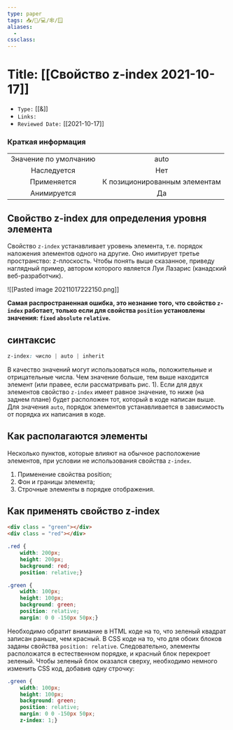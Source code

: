 ```yaml
---
type: paper
tags: 📥️/📜️/💻/🕸/🪟
aliases:
  - 
cssclass: 
---
```




# Title: **[[Свойство z-index 2021-10-17]]**
- `Type:` [[&]]
- `Links:`
- `Reviewed Date:` [[2021-10-17]]

 ### Краткая информация
|                       |                               |
|:---------------------:|:-----------------------------:|
| Значение по умолчанию |             auto              |
|      Наследуется      |              Нет              |
|      Применяется      | К позиционированным элементам |
|      Анимируется      |              Да               |


## Свойство z-index для определения уровня элемента

 Свойство `z-index` устанавливает уровень элемента, т.е. порядок наложения элементов одного на другие. Оно имитирует третье пространство: z-плоскость. Чтобы понять выше сказанное, приведу наглядный пример, автором которого является Луи Лазарис (канадский веб-разработчик).
 
 
 ![[Pasted image 20211017222150.png]]
 
 __Самая распространенная ошибка, это незнание того, что свойство `z-index` работает, только если для свойства `position` установлены значения:
 `fixed`
 `absolute`
 `relative`.__
 
 ## синтаксис
 
 ```css
z-index: число | auto | inherit
```

В качество значений могут использоваться ноль, положительные и отрицательные числа. Чем значение больше, тем выше находится элемент (или правее, если рассматривать рис. 1). Если для двух элементов свойство `z-index` имеет равное значение, то ниже (на заднем плане) будет расположен тот, который в коде написан выше. Для значения `auto`, порядок элементов устанавливается в зависимость от порядка их написания в коде.

## Как располагаются элементы

Несколько пунктов, которые влияют на обычное расположение элементов, при условии не использования свойства `z-index`.

1.  Применение свойства position;
2.  Фон и границы элемента;
3.  Строчные элементы в порядке отображения.

## Как применять свойство z-index


```html
<div class = "green"></div>
<div class = "red"></div>       
```

```css
.red {    
	width: 200px;  
	height: 200px; 
	background: red; 
	position: relative;}

.green {   
	width: 100px; 
	height: 100px;   
	background: green;  
	position: relative;
	margin: 0 0 -150px 50px;}       
```

Необходимо обратит внимание в HTML коде на то, что зеленый квадрат записан раньше, чем красный. В CSS коде на то, что для обоих блоков заданы свойства `position: relative`. Следовательно, элементы расположатся в естественном порядке, и красный блок перекроет зеленый. Чтобы зеленый блок оказался сверху, необходимо немного изменить CSS код, добавив одну строчку:

```css
.green {   
	width: 100px;   
	height: 100px;    
	background: green;   
	position: relative; 
	margin: 0 0 -150px 50px;    
	z-index: 1;}       
```
